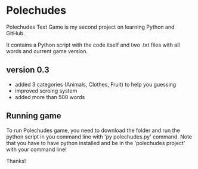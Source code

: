 # Polechudes
Polechudes Text Game is my second project on learning Python and GitHub.

It contains a Python script with the code itself and two .txt files with all words and current game version.

## version 0.3
- added 3 categories (Animals, Clothes, Fruit) to help you guessing
- improved scroing system
- added more than 500 words

## Running game
To run Polechudes game, you need to download the folder and run the python script in you command line with 'py polechudes.py' command.
Note that you have to have python installed and be in the 'polechudes project' with your command line!

Thanks!
